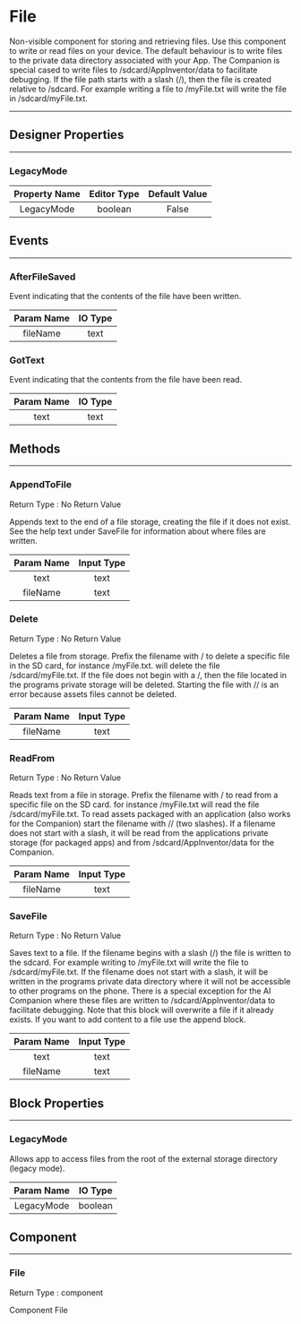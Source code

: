 # File

Non-visible component for storing and retrieving files. Use this component to write or read files on your device. The default behaviour is to write files to the private data directory associated with your App. The Companion is special cased to write files to /sdcard/AppInventor/data to facilitate debugging. If the file path starts with a slash (/), then the file is created relative to /sdcard. For example writing a file to /myFile.txt will write the file in /sdcard/myFile.txt.

---

## Designer Properties

---

### LegacyMode

| Property Name | Editor Type | Default Value |
| :-----------: | :---------: | :-----------: |
|   LegacyMode  |   boolean   |     False     |

## Events

---

### AfterFileSaved

<div block-type = "component_event" component-selector = "File" event-selector = "AfterFileSaved" event-params = "fileName" id = "file-afterfilesaved"></div>

Event indicating that the contents of the file have been written.

| Param Name | IO Type |
| :--------: | :-----: |
|  fileName  |   text  |

### GotText

<div block-type = "component_event" component-selector = "File" event-selector = "GotText" event-params = "text" id = "file-gottext"></div>

Event indicating that the contents from the file have been read.

| Param Name | IO Type |
| :--------: | :-----: |
|    text    |   text  |

## Methods

---

### AppendToFile

<div block-type = "component_method" component-selector = "File" method-selector = "AppendToFile" method-params = "text-fileName" return-type = "undefined" id = "file-appendtofile"></div>

Return Type : No Return Value

Appends text to the end of a file storage, creating the file if it does not exist. See the help text under SaveFile for information about where files are written.

| Param Name | Input Type |
| :--------: | :--------: |
|    text    |    text    |
|  fileName  |    text    |

### Delete

<div block-type = "component_method" component-selector = "File" method-selector = "Delete" method-params = "fileName" return-type = "undefined" id = "file-delete"></div>

Return Type : No Return Value

Deletes a file from storage. Prefix the filename with / to delete a specific file in the SD card, for instance /myFile.txt. will delete the file /sdcard/myFile.txt. If the file does not begin with a /, then the file located in the programs private storage will be deleted. Starting the file with // is an error because assets files cannot be deleted.

| Param Name | Input Type |
| :--------: | :--------: |
|  fileName  |    text    |

### ReadFrom

<div block-type = "component_method" component-selector = "File" method-selector = "ReadFrom" method-params = "fileName" return-type = "undefined" id = "file-readfrom"></div>

Return Type : No Return Value

Reads text from a file in storage. Prefix the filename with / to read from a specific file on the SD card. for instance /myFile.txt will read the file /sdcard/myFile.txt. To read assets packaged with an application (also works for the Companion) start the filename with // (two slashes). If a filename does not start with a slash, it will be read from the applications private storage (for packaged apps) and from /sdcard/AppInventor/data for the Companion.

| Param Name | Input Type |
| :--------: | :--------: |
|  fileName  |    text    |

### SaveFile

<div block-type = "component_method" component-selector = "File" method-selector = "SaveFile" method-params = "text-fileName" return-type = "undefined" id = "file-savefile"></div>

Return Type : No Return Value

Saves text to a file. If the filename begins with a slash (/) the file is written to the sdcard. For example writing to /myFile.txt will write the file to /sdcard/myFile.txt. If the filename does not start with a slash, it will be written in the programs private data directory where it will not be accessible to other programs on the phone. There is a special exception for the AI Companion where these files are written to /sdcard/AppInventor/data to facilitate debugging. Note that this block will overwrite a file if it already exists. If you want to add content to a file use the append block.

| Param Name | Input Type |
| :--------: | :--------: |
|    text    |    text    |
|  fileName  |    text    |

## Block Properties

---

### LegacyMode

<div block-type = "component_set_get" component-selector = "File" property-selector = "LegacyMode" property-type = "get" id = "get-file-legacymode"></div>

<div block-type = "component_set_get" component-selector = "File" property-selector = "LegacyMode" property-type = "set" id = "set-file-legacymode"></div>

Allows app to access files from the root of the external storage directory (legacy mode).

| Param Name | IO Type |
| :--------: | :-----: |
| LegacyMode | boolean |

## Component

---

### File

<div block-type = "component_component_block" component-selector = "File" id = "component-file"></div>

Return Type : component

Component File

